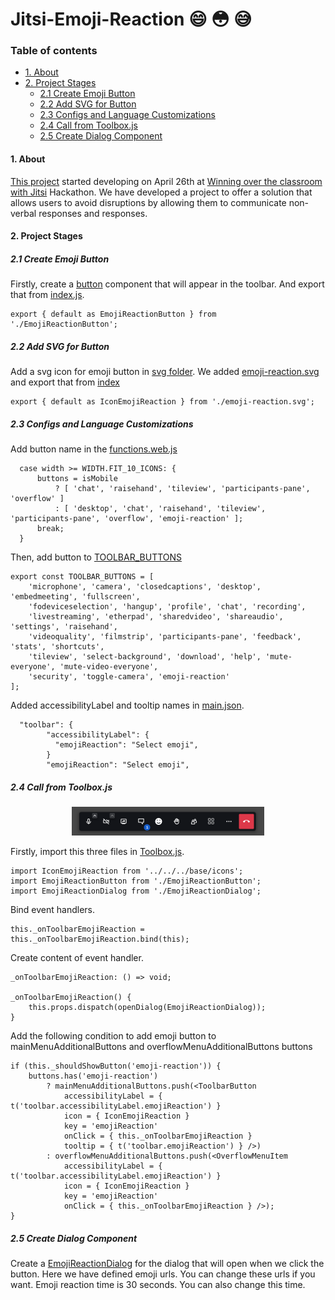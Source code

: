 # Jitsi-Emoji-Reaction :smile: :flushed: :sweat_smile:

### Table of contents

- [1. About](#1-about)
- [2. Project Stages](#2-project-stages)
  - [2.1 Create Emoji Button](#21-create-emoji-button)
  - [2.2 Add SVG for Button](#22-add-svg-for-button)
  - [2.3 Configs and Language Customizations](#23-configs-and-language-ustomizations)
  - [2.4 Call from Toolbox.js](#24-call-from-toolbox.js)
  - [2.5 Create Dialog Component](#25-create-dialog-component)

#### 1. About

[This project](https://platform-euhack21.bemyapp.com/#/projects/608acbb203a87f0019ef3f6a) started developing on April 26th at [Winning over the classroom with Jitsi](https://euhack21.bemyapp.com/) Hackathon.
We have developed a project to offer a solution that allows users to avoid disruptions by allowing them to communicate non-verbal responses and responses.

#### 2. Project Stages

##### 2.1 Create Emoji Button

Firstly, create a [button](https://github.com/bayraktarulku/jitsi-projects/blob/main/emoji-reaction/jitsi-meet/react/features/toolbox/components/web/EmojiReactionButton.js) component that will appear in the toolbar. And export that from [index.js](https://github.com/bayraktarulku/jitsi-projects/blob/main/emoji-reaction/jitsi-meet/react/features/toolbox/components/web/index.js).

```
export { default as EmojiReactionButton } from './EmojiReactionButton';
```

##### 2.2 Add SVG for Button

Add a svg icon for emoji button in [svg folder](https://github.com/bayraktarulku/jitsi-projects/tree/main/emoji-reaction/jitsi-meet/react/features/base/icons/svg). We added [emoji-reaction.svg](https://github.com/bayraktarulku/jitsi-projects/blob/main/emoji-reaction/jitsi-meet/react/features/base/icons/svg/emoji-reaction.svg)
and export that from [index](https://github.com/bayraktarulku/jitsi-projects/blob/main/emoji-reaction/jitsi-meet/react/features/base/icons/svg/index.js#L50)

```
export { default as IconEmojiReaction } from './emoji-reaction.svg';
```

##### 2.3 Configs and Language Customizations

Add button name in the [functions.web.js](https://github.com/bayraktarulku/jitsi-projects/blob/main/emoji-reaction/jitsi-meet/react/features/toolbox/functions.web.js#L31)

```
  case width >= WIDTH.FIT_10_ICONS: {
      buttons = isMobile
          ? [ 'chat', 'raisehand', 'tileview', 'participants-pane', 'overflow' ]
          : [ 'desktop', 'chat', 'raisehand', 'tileview', 'participants-pane', 'overflow', 'emoji-reaction' ];
      break;
  }
```

Then, add button to [TOOLBAR_BUTTONS](https://github.com/bayraktarulku/jitsi-projects/blob/main/emoji-reaction/jitsi-meet/react/features/base/config/constants.js#L22)

```
export const TOOLBAR_BUTTONS = [
    'microphone', 'camera', 'closedcaptions', 'desktop', 'embedmeeting', 'fullscreen',
    'fodeviceselection', 'hangup', 'profile', 'chat', 'recording',
    'livestreaming', 'etherpad', 'sharedvideo', 'shareaudio', 'settings', 'raisehand',
    'videoquality', 'filmstrip', 'participants-pane', 'feedback', 'stats', 'shortcuts',
    'tileview', 'select-background', 'download', 'help', 'mute-everyone', 'mute-video-everyone',
    'security', 'toggle-camera', 'emoji-reaction'
];
```

Added accessibilityLabel and tooltip names in [main.json](https://github.com/bayraktarulku/jitsi-projects/blob/main/emoji-reaction/jitsi-meet/lang/main.json#L742).

```
  "toolbar": {
        "accessibilityLabel": {
          "emojiReaction": "Select emoji",
        }
        "emojiReaction": "Select emoji",
```        

##### 2.4 Call from Toolbox.js

<p align="center">
  <img src="../images/toolbar.png">
</p>

Firstly, import this three files in [Toolbox.js](https://github.com/bayraktarulku/jitsi-projects/blob/main/emoji-reaction/jitsi-meet/react/features/toolbox/components/web/Toolbox.js).

```
import IconEmojiReaction from '../../../base/icons';
import EmojiReactionButton from './EmojiReactionButton';
import EmojiReactionDialog from './EmojiReactionDialog';
```

Bind event handlers.

```
this._onToolbarEmojiReaction = this._onToolbarEmojiReaction.bind(this);
```

Create content of event handler.

```
_onToolbarEmojiReaction: () => void;

_onToolbarEmojiReaction() {
    this.props.dispatch(openDialog(EmojiReactionDialog));
}
```

Add the following condition to add emoji button to mainMenuAdditionalButtons and overflowMenuAdditionalButtons buttons

```
if (this._shouldShowButton('emoji-reaction')) {
    buttons.has('emoji-reaction')
        ? mainMenuAdditionalButtons.push(<ToolbarButton
            accessibilityLabel = { t('toolbar.accessibilityLabel.emojiReaction') }
            icon = { IconEmojiReaction }
            key = 'emojiReaction'
            onClick = { this._onToolbarEmojiReaction }
            tooltip = { t('toolbar.emojiReaction') } />)
        : overflowMenuAdditionalButtons.push(<OverflowMenuItem
            accessibilityLabel = { t('toolbar.accessibilityLabel.emojiReaction') }
            icon = { IconEmojiReaction }
            key = 'emojiReaction'
            onClick = { this._onToolbarEmojiReaction } />);
}
```

##### 2.5 Create Dialog Component

Create a [EmojiReactionDialog](https://github.com/bayraktarulku/jitsi-projects/blob/main/emoji-reaction/jitsi-meet/react/features/toolbox/components/web/EmojiReactionDialog.js) for the dialog that will open when we click the button. Here we have defined emoji urls. You can change these urls if you want. Emoji reaction time is 30 seconds. You can also change this time.
